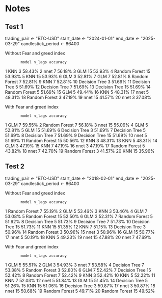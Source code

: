 # Notes

## Test 1

trading_pair <- "BTC-USD"
start_date <- "2024-01-01"
end_date <- "2025-03-29"
candlestick_period <- 86400

Without Fear and greed index

           model n_lags accuracy
1            KNN      3   58.43%
2           nnet      7   56.18%
3            GLM     15   53.93%
4  Random Forest     15   53.93%
5            KNN     15   53.93%
6            GLM      3   52.81%
7            GLM      7   52.81%
8  Random Forest      7   52.81%
9            KNN      7   52.81%
10 Decision Tree      3   51.69%
11 Decision Tree      5   51.69%
12 Decision Tree      7   51.69%
13 Decision Tree     15   51.69%
14 Random Forest      5   51.69%
15           GLM      5   49.44%
16           KNN      5   48.31%
17          nnet      5   48.31%
18 Random Forest      3   47.19%
19          nnet     15   41.57%
20          nnet      3   37.08%


With Fear and greed index

           model n_lags accuracy
1            GLM      7   59.55%
2  Random Forest      7   56.18%
3           nnet     15   55.06%
4            GLM      5   52.81%
5            GLM     15   51.69%
6  Decision Tree      3   51.69%
7  Decision Tree      5   51.69%
8  Decision Tree      7   51.69%
9  Decision Tree     15   51.69%
10          nnet      5   51.69%
11 Random Forest     15   50.56%
12           KNN      3   48.31%
13           KNN      5   48.31%
14           GLM      3   47.19%
15           KNN      7   47.19%
16          nnet      3   47.19%
17 Random Forest      5   43.82%
18          nnet      7   42.70%
19 Random Forest      3   41.57%
20           KNN     15   35.96%

## Test 2

trading_pair <- "BTC-USD"
start_date <- "2018-02-01"
end_date <- "2025-03-29"
candlestick_period <- 86400

Without Fear and greed index

           model n_lags accuracy
1  Random Forest      7   55.19%
2            GLM      5   53.46%
3            KNN      3   53.46%
4            GLM      7   53.08%
5  Random Forest     15   52.50%
6            GLM      3   52.31%
7  Random Forest      5   51.92%
8  Decision Tree      5   51.73%
9  Decision Tree      7   51.73%
10 Decision Tree     15   51.73%
11           KNN     15   51.35%
12           KNN      7   51.15%
13 Decision Tree      3   50.96%
14 Random Forest      3   50.96%
15          nnet      3   50.96%
16           GLM     15   50.77%
17          nnet      5   50.19%
18           KNN      5   49.23%
19          nnet     15   47.88%
20          nnet      7   47.69%

With Fear and greed index

           model n_lags accuracy
1            GLM      5   55.51%
2            GLM      3   54.93%
3           nnet      7   53.58%
4  Decision Tree      7   53.38%
5  Random Forest      3   52.80%
6            GLM      7   52.42%
7  Decision Tree     15   52.42%
8  Random Forest      7   52.42%
9            KNN      3   52.42%
10           KNN      5   52.22%
11           KNN      7   52.03%
12          nnet      5   51.84%
13           GLM     15   51.45%
14 Decision Tree      5   51.26%
15           KNN     15   51.06%
16 Decision Tree      3   50.87%
17          nnet      3   50.87%
18          nnet     15   50.68%
19 Random Forest      5   49.71%
20 Random Forest     15   49.52%